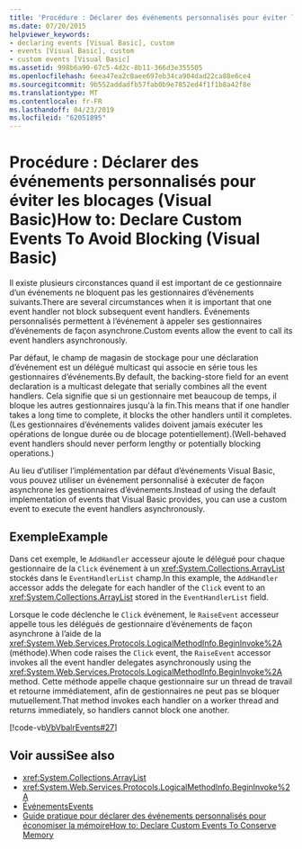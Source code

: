 ```yaml
---
title: 'Procédure : Déclarer des événements personnalisés pour éviter les blocages (Visual Basic)'
ms.date: 07/20/2015
helpviewer_keywords:
- declaring events [Visual Basic], custom
- events [Visual Basic], custom
- custom events [Visual Basic]
ms.assetid: 998b6a90-67c5-4d2c-8b11-366d3e355505
ms.openlocfilehash: 6eea47ea2c8aee697eb34ca904dad22ca88e6ce4
ms.sourcegitcommit: 9b552addadfb57fab0b9e7852ed4f1f1b8a42f8e
ms.translationtype: MT
ms.contentlocale: fr-FR
ms.lasthandoff: 04/23/2019
ms.locfileid: "62051895"
---
```

# <a name="how-to-declare-custom-events-to-avoid-blocking-visual-basic"></a><span data-ttu-id="d1930-102">Procédure : Déclarer des événements personnalisés pour éviter les blocages (Visual Basic)</span><span class="sxs-lookup"><span data-stu-id="d1930-102">How to: Declare Custom Events To Avoid Blocking (Visual Basic)</span></span>
<span data-ttu-id="d1930-103">Il existe plusieurs circonstances quand il est important de ce gestionnaire d’un événements ne bloquent pas les gestionnaires d’événements suivants.</span><span class="sxs-lookup"><span data-stu-id="d1930-103">There are several circumstances when it is important that one event handler not block subsequent event handlers.</span></span> <span data-ttu-id="d1930-104">Événements personnalisés permettent à l’événement à appeler ses gestionnaires d’événements de façon asynchrone.</span><span class="sxs-lookup"><span data-stu-id="d1930-104">Custom events allow the event to call its event handlers asynchronously.</span></span>  
  
 <span data-ttu-id="d1930-105">Par défaut, le champ de magasin de stockage pour une déclaration d’événement est un délégué multicast qui associe en série tous les gestionnaires d’événements.</span><span class="sxs-lookup"><span data-stu-id="d1930-105">By default, the backing-store field for an event declaration is a multicast delegate that serially combines all the event handlers.</span></span> <span data-ttu-id="d1930-106">Cela signifie que si un gestionnaire met beaucoup de temps, il bloque les autres gestionnaires jusqu'à la fin.</span><span class="sxs-lookup"><span data-stu-id="d1930-106">This means that if one handler takes a long time to complete, it blocks the other handlers until it completes.</span></span> <span data-ttu-id="d1930-107">(Les gestionnaires d’événements valides doivent jamais exécuter les opérations de longue durée ou de blocage potentiellement).</span><span class="sxs-lookup"><span data-stu-id="d1930-107">(Well-behaved event handlers should never perform lengthy or potentially blocking operations.)</span></span>  
  
 <span data-ttu-id="d1930-108">Au lieu d’utiliser l’implémentation par défaut d’événements Visual Basic, vous pouvez utiliser un événement personnalisé à exécuter de façon asynchrone les gestionnaires d’événements.</span><span class="sxs-lookup"><span data-stu-id="d1930-108">Instead of using the default implementation of events that Visual Basic provides, you can use a custom event to execute the event handlers asynchronously.</span></span>  
  
## <a name="example"></a><span data-ttu-id="d1930-109">Exemple</span><span class="sxs-lookup"><span data-stu-id="d1930-109">Example</span></span>  
 <span data-ttu-id="d1930-110">Dans cet exemple, le `AddHandler` accesseur ajoute le délégué pour chaque gestionnaire de la `Click` événement à un <xref:System.Collections.ArrayList> stockés dans le `EventHandlerList` champ.</span><span class="sxs-lookup"><span data-stu-id="d1930-110">In this example, the `AddHandler` accessor adds the delegate for each handler of the `Click` event to an <xref:System.Collections.ArrayList> stored in the `EventHandlerList` field.</span></span>  
  
 <span data-ttu-id="d1930-111">Lorsque le code déclenche le `Click` événement, le `RaiseEvent` accesseur appelle tous les délégués de gestionnaire d’événements de façon asynchrone à l’aide de la <xref:System.Web.Services.Protocols.LogicalMethodInfo.BeginInvoke%2A> (méthode).</span><span class="sxs-lookup"><span data-stu-id="d1930-111">When code raises the `Click` event, the `RaiseEvent` accessor invokes all the event handler delegates asynchronously using the <xref:System.Web.Services.Protocols.LogicalMethodInfo.BeginInvoke%2A> method.</span></span> <span data-ttu-id="d1930-112">Cette méthode appelle chaque gestionnaire sur un thread de travail et retourne immédiatement, afin de gestionnaires ne peut pas se bloquer mutuellement.</span><span class="sxs-lookup"><span data-stu-id="d1930-112">That method invokes each handler on a worker thread and returns immediately, so handlers cannot block one another.</span></span>  
  
 [!code-vb[VbVbalrEvents#27](~/samples/snippets/visualbasic/VS_Snippets_VBCSharp/VbVbalrEvents/VB/Class1.vb#27)]  
  
## <a name="see-also"></a><span data-ttu-id="d1930-113">Voir aussi</span><span class="sxs-lookup"><span data-stu-id="d1930-113">See also</span></span>

- <xref:System.Collections.ArrayList>
- <xref:System.Web.Services.Protocols.LogicalMethodInfo.BeginInvoke%2A>
- [<span data-ttu-id="d1930-114">Événements</span><span class="sxs-lookup"><span data-stu-id="d1930-114">Events</span></span>](../../../../visual-basic/programming-guide/language-features/events/index.md)
- [<span data-ttu-id="d1930-115">Guide pratique pour déclarer des événements personnalisés pour économiser la mémoire</span><span class="sxs-lookup"><span data-stu-id="d1930-115">How to: Declare Custom Events To Conserve Memory</span></span>](../../../../visual-basic/programming-guide/language-features/events/how-to-declare-custom-events-to-conserve-memory.md)
